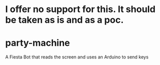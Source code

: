 I offer no support for this. It should be taken as is and as a poc.
=================================================================================================

# party-machine
A Fiesta Bot that reads the screen and uses an Arduino to send keys
